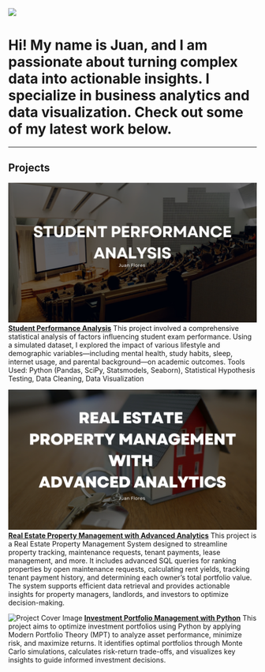 <img src="https://github.com/jflores31297/portfolio/blob/main/assets/portrait.png?raw=true" width="350">

# Hi! My name is Juan, and I am passionate about turning complex data into actionable insights. I specialize in business analytics and data visualization. Check out some of my latest work below.
---
## Projects
![png](https://github.com/jflores31297/portfolio/blob/main/assets/StudentPerformanceAnalysis/StudentPerformanceAnalysis.png?raw=true)
[**Student Performance Analysis**](_pages/StudentPerformanceAnalysis.md)
This project involved a comprehensive statistical analysis of factors influencing student exam performance. Using a simulated dataset, I explored the impact of various lifestyle and demographic variables—including mental health, study habits, sleep, internet usage, and parental background—on academic outcomes.
Tools Used: Python (Pandas, SciPy, Statsmodels, Seaborn), Statistical Hypothesis Testing, Data Cleaning, Data Visualization

![RealEstateDB-Cover](https://github.com/jflores31297/portfolio/blob/main/assets/RealEstateDB-Cover.png?raw=true)
[**Real Estate Property Management with Advanced Analytics**](_pages/RealEstateDB.md)
This project is a Real Estate Property Management System designed to streamline property tracking, maintenance requests, tenant payments, lease management, and more. It includes advanced SQL queries for ranking properties by open maintenance requests, calculating rent yields, tracking tenant payment history, and determining each owner’s total portfolio value. The system supports  efficient data retrieval and provides actionable insights for property managers, landlords, and investors to optimize decision-making.

![Project Cover Image](https://github.com/jflores31297/portfolio/blob/main/assets/Project%20Cover%20Image.png?raw=true)
[**Investment Portfolio Management with Python**](_pages/PortfolioTheory.md)
This project aims to optimize investment portfolios using Python by applying Modern Portfolio Theory (MPT) to analyze asset performance, minimize risk, and maximize returns. It identifies optimal portfolios through Monte Carlo simulations, calculates risk-return trade-offs, and visualizes key insights to guide informed investment decisions.
